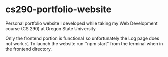 # cs290-portfolio-website
Personal portfolio website I developed while taking my Web Development course (CS 290) at Oregon State University

Only the frontend portion is functional so unfortunately the Log page does not work :(. To launch the website run 
"npm start" from the terminal when in the frontend directory.
